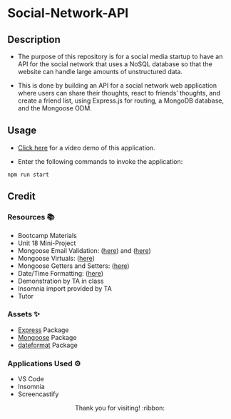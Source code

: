 # Social-Network-API

## Description

- The purpose of this repository is for a social media startup to have an API for the social network that uses a NoSQL database so that the website can handle large amounts of unstructured data.

- This is done by building an API for a social network web application where users can share their thoughts, react to friends’ thoughts, and create a friend list, using Express.js for routing, a MongoDB database, and the Mongoose ODM.

## Usage

- [Click here](*) for a video demo of this application.

- Enter the following commands to invoke the application:

`npm run start`

## Credit

### Resources :books:
- Bootcamp Materials
- Unit 18 Mini-Project
- Mongoose Email Validation: ([here](https://masteringjs.io/tutorials/mongoose/mongoose-validate-unique-email)) and ([here](https://mongoosejs.com/docs/validation.html))
- Mongoose Virtuals: ([here](https://mongoosejs.com/docs/tutorials/virtuals.html))
- Mongoose Getters and Setters: ([here](https://mongoosejs.com/docs/tutorials/getters-setters.html))
- Date/Time Formatting: ([here](https://www.w3schools.com/jsref/jsref_tolocalestring.asp))
- Demonstration by TA in class
- Insomnia import provided by TA
- Tutor

### Assets :sparkles:
- [Express](https://www.npmjs.com/package/express) Package
- [Mongoose](https://www.npmjs.com/package/mongoose/v/6.9.2) Package
- [dateformat](https://www.npmjs.com/package/dateformat) Package

### Applications Used :gear:
- VS Code
- Insomnia
- Screencastify

<p align="center">Thank you for visiting! :ribbon:</p>